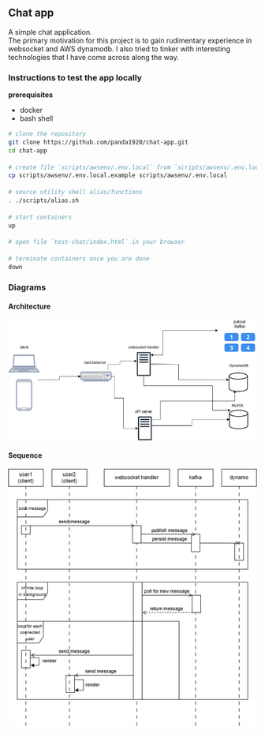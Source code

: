 ## Chat app
A simple chat application.  
The primary motivation for this project is to gain rudimentary experience in websocket and AWS dynamodb. I also tried to tinker with interesting technologies that I have come across along the way.

### Instructions to test the app locally
**prerequisites**
- docker
- bash shell

```bash
# clone the repository
git clone https://github.com/panda1920/chat-app.git
cd chat-app

# create file `scripts/awsenv/.env.local` from `scripts/awsenv/.env.local.example` and fill in the empty values. Make sure `AWS_REGION` is a valid region, but for every other keys any arbitrary value should be OK.
cp scripts/awsenv/.env.local.example scripts/awsenv/.env.local

# source utility shell alias/functions
. ./scripts/alias.sh

# start containers
up

# open file `test-chat/index.html` in your browser

# terminate containers once you are done
down
```


### Diagrams

#### Architecture
![architecture diagram local](docs/chat-architecture-local.webp)

#### Sequence
![sequence diagram](docs/chat-sequence-websocket.webp)

